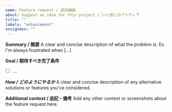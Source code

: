 ```yaml
---
name: Feature request / 追加機能
about: Suggest an idea for this project / いい感じのアイディア
title: ""
labels: "enhancement"
assignees: ""
---
```


**Summary / 概要**
A clear and concise description of what the problem is. Ex. I'm always frustrated when [...]

**Goal / 期待すべき完了条件**

- [ ] ...

**_How / どのようにやるか_**
A clear and concise description of any alternative solutions or features you've considered.

**Additional context / 追記・備考**
Add any other context or screenshots about the feature request here.
